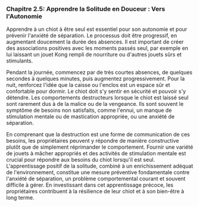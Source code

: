 ### **Chapitre 2.5: Apprendre la Solitude en Douceur : Vers l'Autonomie**

Apprendre à un chiot à être seul est essentiel pour son autonomie et pour prévenir l'anxiété de séparation. Le processus doit être progressif, en augmentant doucement la durée des absences. Il est important de créer des associations positives avec les moments passés seul, par exemple en lui laissant un jouet Kong rempli de nourriture ou d'autres jouets sûrs et stimulants.

Pendant la journée, commencez par de très courtes absences, de quelques secondes à quelques minutes, puis augmentez progressivement. Pour la nuit, renforcez l'idée que la caisse ou l'enclos est un espace sûr et confortable pour dormir. Le chiot doit s'y sentir en sécurité et pouvoir s'y détendre. Les comportements destructeurs lorsque le chiot est laissé seul sont rarement dus à de la malice ou de la vengeance. Ils sont souvent le symptôme de besoins non satisfaits, comme l'ennui, un manque de stimulation mentale ou de mastication appropriée, ou une anxiété de séparation.

En comprenant que la destruction est une forme de communication de ces besoins, les propriétaires peuvent y répondre de manière constructive plutôt que de simplement réprimander le comportement. Fournir une variété de jouets à mâcher appropriés et des activités de stimulation mentale est crucial pour répondre aux besoins du chiot lorsqu'il est seul. L'apprentissage positif de la solitude, combiné à un enrichissement adéquat de l'environnement, constitue une mesure préventive fondamentale contre l'anxiété de séparation, un problème comportemental courant et souvent difficile à gérer. En investissant dans cet apprentissage précoce, les propriétaires contribuent à la résilience de leur chiot et à son bien-être à long terme. 